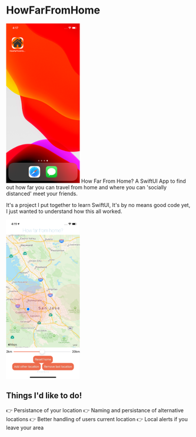# HowFarFromHome
<img src="/images/app_icon.png" width="200" />
How Far From Home? A SwiftUI App to find out how far you can travel from home and where you can 'socially distanced' meet your friends.

It's a project I put together to learn SwiftUI, It's by no means good code yet, I just wanted to understand how this all worked.

<img src="/images/app_screen.png" width="200" />

## Things I'd like to do!
👉 Persistance of your location
👉 Naming and persistance of alternative locations
👉 Better handling of users current location
👉 Local alerts if you leave your area
